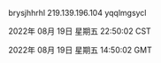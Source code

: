 brysjhhrhl 219.139.196.104 yqqlmgsycl

2022年 08月 19日 星期五 22:50:02 CST

2022年 08月 19日 星期五 14:50:02 GMT
